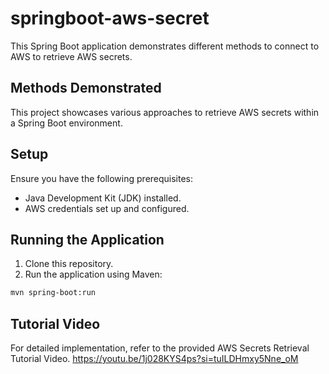 # springboot-aws-secret

This Spring Boot application demonstrates different methods to connect to AWS to retrieve AWS secrets.

## Methods Demonstrated

This project showcases various approaches to retrieve AWS secrets within a Spring Boot environment.

## Setup

Ensure you have the following prerequisites:
- Java Development Kit (JDK) installed.
- AWS credentials set up and configured.

## Running the Application

1. Clone this repository.
2. Run the application using Maven:

```bash
mvn spring-boot:run
```

## Tutorial Video
For detailed implementation, refer to the provided AWS Secrets Retrieval Tutorial Video.
https://youtu.be/1j028KYS4ps?si=tuILDHmxy5Nne_oM
